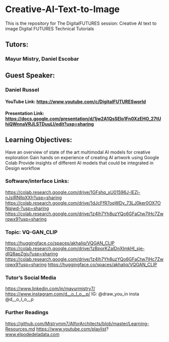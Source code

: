 # Creative-AI-Text-to-Image
This is the repository for The DigitalFUTURES session: Creative AI text to image
Digital FUTURES Technical Tutorials
 

## Tutors: 
### Mayur Mistry, Daniel Escobar
## Guest Speaker: 
### Daniel Russel


#### YouTube Link: https://www.youtube.com/c/DigitalFUTURESworld
#### Presentation Link: https://docs.google.com/presentation/d/1jw2A1QsSElo1Fn0XzEHO_27tUhiQWnnaVRJLSTDuuLI/edit?usp=sharing


## Learning Objectives: 
Have an overview of state of the art multimodal AI models for creative exploration 
Gain hands on experience of creating AI artwork using Google Colab 
Provide insights of different AI models that could be integrated in Design workflow


### Software/interface Links:
https://colab.research.google.com/drive/1GFshq_xU01596J-lEZj-nJsIRNlIpXXh?usp=sharing
https://colab.research.google.com/drive/1dJcFfR7oqWDy_73LJ0ker0OX7ONqjwd-?usp=sharing
https://colab.research.google.com/drive/1z4lh7Yh8uzYQo6GFaCtw7lHc7Zwrqwx9?usp=sharing


### Topic: VQ-GAN_CLIP
https://huggingface.co/spaces/akhaliq/VQGAN_CLIP
https://colab.research.google.com/drive/1zBporKZalDnXImkHl_sje-dIQ8apZgiu?usp=sharing
https://colab.research.google.com/drive/1z4lh7Yh8uzYQo6GFaCtw7lHc7Zwrqwx9?usp=sharing
https://huggingface.co/spaces/akhaliq/VQGAN_CLIP


### Tutor’s Social Media
https://www.linkedin.com/in/mayurmistry7/
https://www.instagram.com/d__o_l_o__p/
IG: @draw_you_in insta @d__o_l_o__p


### Further Readings
https://github.com/Mistrymm7/AIforArchitects/blob/master/Learning-Resources.md
https://www.youtube.com/playlist?
www.elpodedeladata.com

